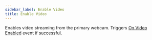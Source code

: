 ```yaml
---
sidebar_label: Enable Video
title: Enable Video
---
```

Enables video streaming from the primary webcam. Triggers [On Video Enabled](../Events/on-video-enabled) event if successful.